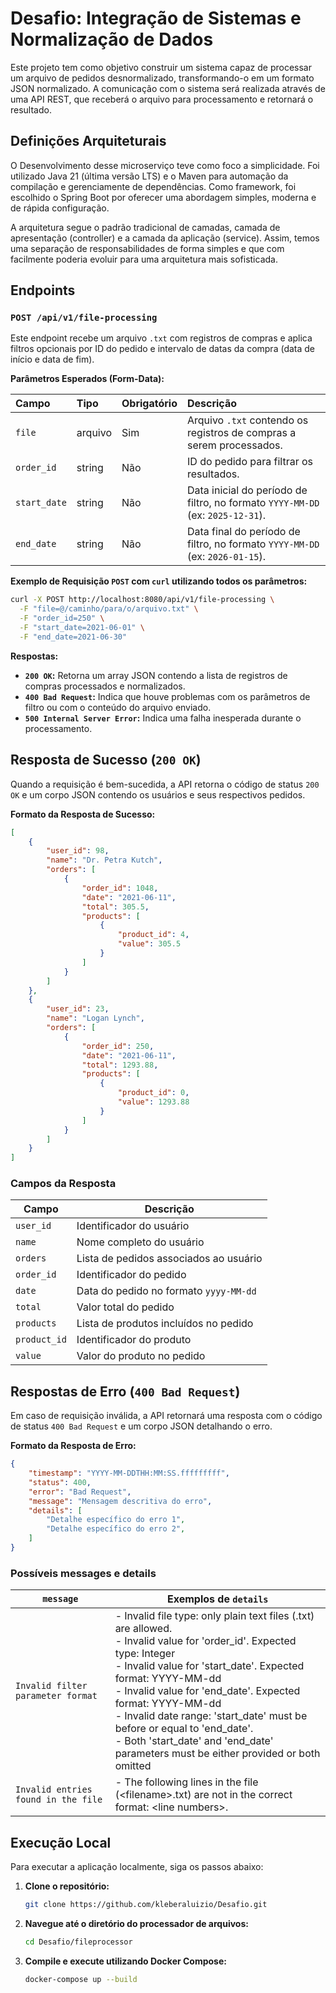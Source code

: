 # Desafio: Integração de Sistemas e Normalização de Dados

Este projeto tem como objetivo construir um sistema capaz de processar um arquivo de pedidos desnormalizado, transformando-o em um formato JSON normalizado. A comunicação com o sistema será realizada através de uma API REST, que receberá o arquivo para processamento e retornará o resultado.

## Definições Arquiteturais

O Desenvolvimento desse microserviço teve como foco a simplicidade. Foi utilizado Java 21 (última versão LTS) e o Maven para automação da compilação e gerenciamente de dependências. Como framework, foi escolhido o Spring Boot por oferecer uma abordagem simples, moderna e de rápida configuração.

A arquitetura segue o padrão tradicional de camadas, camada de apresentação (controller) e a camada da aplicação (service). Assim, temos uma separação de responsabilidades de forma simples e que com facilmente poderia evoluir para uma arquitetura mais sofisticada. 

## Endpoints

### `POST /api/v1/file-processing`

Este endpoint recebe um arquivo `.txt` com registros de compras e aplica filtros opcionais por ID do pedido e intervalo de datas da compra (data de início e data de fim).

**Parâmetros Esperados (Form-Data):**

| Campo        | Tipo    | Obrigatório | Descrição                                                                                                                               |
| :----------- | :------ | :---------- | :-------------------------------------------------------------------------------------------------------------------------------------- |
| `file`       | arquivo | Sim         | Arquivo `.txt` contendo os registros de compras a serem processados.                                                                   |
| `order_id`   | string  | Não         | ID do pedido para filtrar os resultados.                                                                                             |
| `start_date` | string  | Não         | Data inicial do período de filtro, no formato `YYYY-MM-DD` (ex: `2025-12-31`).                                                           |
| `end_date`   | string  | Não         | Data final do período de filtro, no formato `YYYY-MM-DD` (ex: `2026-01-15`).                                                             |

**Exemplo de Requisição `POST` com `curl` utilizando todos os parâmetros:**

```bash
curl -X POST http://localhost:8080/api/v1/file-processing \
  -F "file=@/caminho/para/o/arquivo.txt" \
  -F "order_id=250" \
  -F "start_date=2021-06-01" \
  -F "end_date=2021-06-30"
```

**Respostas:**

  * **`200 OK`:** Retorna um array JSON contendo a lista de registros de compras processados e normalizados.
  * **`400 Bad Request`:** Indica que houve problemas com os parâmetros de filtro ou com o conteúdo do arquivo enviado.
  * **`500 Internal Server Error`:** Indica uma falha inesperada durante o processamento.

## Resposta de Sucesso (`200 OK`)

Quando a requisição é bem-sucedida, a API retorna o código de status `200 OK` e um corpo JSON contendo os usuários e seus respectivos pedidos.

**Formato da Resposta de Sucesso:**

```json
[
    {
        "user_id": 98,
        "name": "Dr. Petra Kutch",
        "orders": [
            {
                "order_id": 1048,
                "date": "2021-06-11",
                "total": 305.5,
                "products": [
                    {
                        "product_id": 4,
                        "value": 305.5
                    }
                ]
            }
        ]
    },
    {
        "user_id": 23,
        "name": "Logan Lynch",
        "orders": [
            {
                "order_id": 250,
                "date": "2021-06-11",
                "total": 1293.88,
                "products": [
                    {
                        "product_id": 0,
                        "value": 1293.88
                    }
                ]
            }
        ]
    }
]
```
### Campos da Resposta

| Campo                         | Descrição                                        |
|------------------------------|--------------------------------------------------|
| `user_id`                    | Identificador do usuário                         |
| `name`                       | Nome completo do usuário                         |
| `orders`                     | Lista de pedidos associados ao usuário           |
| `order_id`                   | Identificador do pedido                          |
| `date`                       | Data do pedido no formato `yyyy-MM-dd`           |
| `total`                      | Valor total do pedido                            |
| `products`                   | Lista de produtos incluídos no pedido            |
| `product_id`                 | Identificador do produto                         |
| `value`                      | Valor do produto no pedido                       |



## Respostas de Erro (`400 Bad Request`)

Em caso de requisição inválida, a API retornará uma resposta com o código de status `400 Bad Request` e um corpo JSON detalhando o erro.

**Formato da Resposta de Erro:**

```json
{
    "timestamp": "YYYY-MM-DDTHH:MM:SS.fffffffff",
    "status": 400,
    "error": "Bad Request",
    "message": "Mensagem descritiva do erro",
    "details": [
        "Detalhe específico do erro 1",
        "Detalhe específico do erro 2",
    ]
}
```
### Possíveis messages e details

| `message`                             | Exemplos de `details`                                                                                                                                         |
|--------------------------------------|--------------------------------------------------------------------------------------------------------------------------------------------------------------|
| `Invalid filter parameter format`    | - Invalid file type: only plain text files (.txt) are allowed.<br>- Invalid value for 'order_id'. Expected type: Integer<br>- Invalid value for 'start_date'. Expected format: YYYY-MM-dd<br>- Invalid value for 'end_date'. Expected format: YYYY-MM-dd<br>- Invalid date range: 'start_date' must be before or equal to 'end_date'.<br>- Both 'start_date' and 'end_date' parameters must be either provided or both omitted |
| `Invalid entries found in the file`  | - The following lines in the file (\<filename\>.txt) are not in the correct format: \<line numbers\>.                                                        |

## Execução Local

Para executar a aplicação localmente, siga os passos abaixo:

1.  **Clone o repositório:**

    ```sh
    git clone https://github.com/kleberaluizio/Desafio.git
    ```

2.  **Navegue até o diretório do processador de arquivos:**

    ```sh
    cd Desafio/fileprocessor
    ```

3.  **Compile e execute utilizando Docker Compose:**

    ```sh
    docker-compose up --build
    ```
